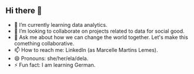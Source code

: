 ## Hi there 👋

- 🌱 I’m currently learning data analytics.
- 👯 I’m looking to collaborate on projects related to data for social good.
- 💬 Ask me about how we can change the world together. Let's make this comething collaborative.
- 📫 How to reach me: LinkedIn (as Marcelle Martins Lemes).
- 😄 Pronouns: she/her/ela/dela.
- ⚡ Fun fact: I am learning German.
